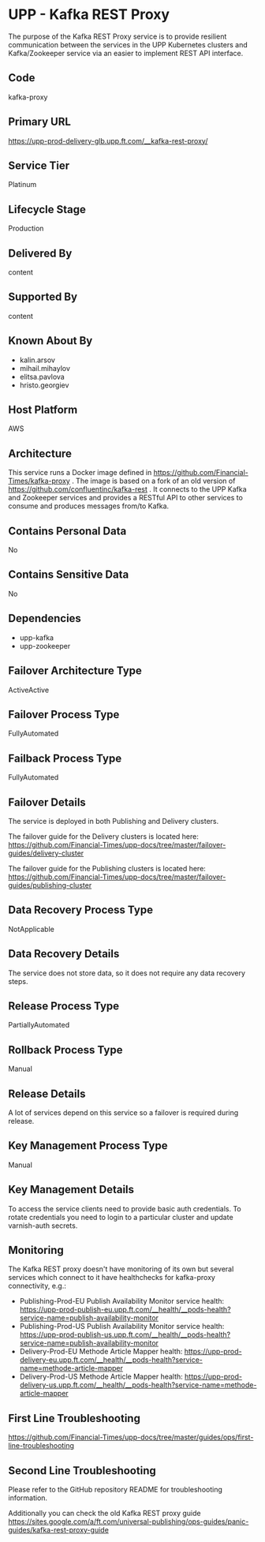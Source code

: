 # UPP - Kafka REST Proxy

The purpose of the Kafka REST Proxy service is to provide resilient communication between the services in the UPP Kubernetes clusters and Kafka/Zookeeper service via an easier to implement REST API interface.

## Code

kafka-proxy

## Primary URL

https://upp-prod-delivery-glb.upp.ft.com/__kafka-rest-proxy/

## Service Tier

Platinum

## Lifecycle Stage

Production

## Delivered By

content

## Supported By

content

## Known About By

- kalin.arsov
- mihail.mihaylov
- elitsa.pavlova
- hristo.georgiev

## Host Platform

AWS

## Architecture

This service runs a Docker image defined in https://github.com/Financial-Times/kafka-proxy . The image is based on a fork of an old version of https://github.com/confluentinc/kafka-rest .
It connects to the UPP Kafka and Zookeeper services and provides a RESTful API to other services to consume and produces messages from/to Kafka.

## Contains Personal Data

No

## Contains Sensitive Data

No

## Dependencies

- upp-kafka
- upp-zookeeper

## Failover Architecture Type

ActiveActive

## Failover Process Type

FullyAutomated

## Failback Process Type

FullyAutomated

## Failover Details

The service is deployed in both Publishing and Delivery clusters.

The failover guide for the Delivery clusters is located here:
https://github.com/Financial-Times/upp-docs/tree/master/failover-guides/delivery-cluster

The failover guide for the Publishing clusters is located here:
https://github.com/Financial-Times/upp-docs/tree/master/failover-guides/publishing-cluster

## Data Recovery Process Type

NotApplicable

## Data Recovery Details

The service does not store data, so it does not require any data recovery steps.

## Release Process Type

PartiallyAutomated

## Rollback Process Type

Manual

## Release Details

A lot of services depend on this service so a failover is required during release.

## Key Management Process Type

Manual

## Key Management Details

To access the service clients need to provide basic auth credentials.
To rotate credentials you need to login to a particular cluster and update varnish-auth secrets.

## Monitoring

The Kafka REST proxy doesn't have monitoring of its own but several services which connect to it have healthchecks for kafka-proxy connectivity, e.g.:

- Publishing-Prod-EU Publish Availability Monitor service health: https://upp-prod-publish-eu.upp.ft.com/__health/__pods-health?service-name=publish-availability-monitor
- Publishing-Prod-US Publish Availability Monitor service health: https://upp-prod-publish-us.upp.ft.com/__health/__pods-health?service-name=publish-availability-monitor
- Delivery-Prod-EU Methode Article Mapper health: https://upp-prod-delivery-eu.upp.ft.com/__health/__pods-health?service-name=methode-article-mapper
- Delivery-Prod-US Methode Article Mapper health: https://upp-prod-delivery-us.upp.ft.com/__health/__pods-health?service-name=methode-article-mapper

## First Line Troubleshooting

https://github.com/Financial-Times/upp-docs/tree/master/guides/ops/first-line-troubleshooting

## Second Line Troubleshooting

Please refer to the GitHub repository README for troubleshooting information.

Additionally you can check the old Kafka REST proxy guide https://sites.google.com/a/ft.com/universal-publishing/ops-guides/panic-guides/kafka-rest-proxy-guide

